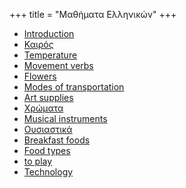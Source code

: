 +++
title = "Μαθήματα Ελληνικών"
+++

  - [Introduction](/en/Introduction)
  - [Καιρός](/en/%CE%9A%CE%B1%CE%B9%CF%81%CF%8C%CF%82)
  - [Temperature](/en/Temperature)
  - [Movement verbs](/en/Movement_verbs)
  - [Flowers](/en/Flowers)
  - [Modes of transportation](/en/Modes_of_transportation)
  - [Art supplies](/en/Art_supplies)
  - [Χρώματα](/en/%CE%A7%CF%81%CF%8E%CE%BC%CE%B1%CF%84%CE%B1)
  - [Musical instruments](/en/Musical_instruments)
  - [Ουσιαστικά](/en/%CE%9F%CF%85%CF%83%CE%B9%CE%B1%CF%83%CF%84%CE%B9%CE%BA%CE%AC)
  - [Breakfast foods](/en/Breakfast_foods)
  - [Food types](/en/Food)
  - [to play](/en/to_play)
  - [Technology](/en/Technology)

